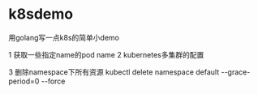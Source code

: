 # k8sdemo
用golang写一点k8s的简单小demo

1 获取一些指定name的pod name
2 kubernetes多集群的配置

3 删除namespace下所有资源
kubectl delete namespace default --grace-period=0 --force
